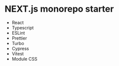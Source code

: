 # NEXT.js monorepo starter

- React
- Typescript
- ESLint
- Prettier
- Turbo
- Cypress
- Vitest
- Module CSS
